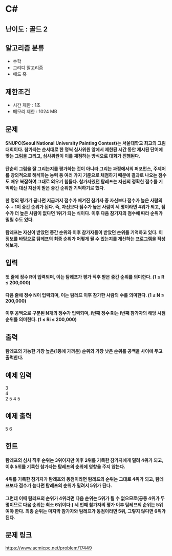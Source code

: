 # C#

## 난이도 : 골드 2

## 알고리즘 분류
  - 수학
  - 그리디 알고리즘
  - 애드 혹

## 제한조건
  - 시간 제한 : 1초
  - 메모리 제한 : 1024 MB

## 문제
#### SNUPC(Seoul National University Painting Contest)는 서울대학교 최고의 그림 대회이다. 참가자는 순서대로 한 명씩 심사위원 앞에서 제한된 시간 동안 제시된 단어에 맞는 그림을 그리고, 심사위원이 이를 채점하는 방식으로 대회가 진행된다.
#### 단순히 그림을 잘 그리는지를 평가하는 것이 아니라 그리는 과정에서의 퍼포먼스, 주제어를 창의적으로 해석하는 능력 등 여러 가지 기준으로 채점하기 때문에 결과로 나오는 점수도 매우 복잡하여 그대로 외우기 힘들다. 참가자였던 탐레프는 자신의 정확한 점수를 기억하는 대신 자신이 받은 중간 순위만 기억하기로 했다.
#### 한 명의 평가가 끝나면 지금까지 점수가 매겨진 참가자 중 자신보다 점수가 높은 사람의 수 + 1이 중간 순위가 된다. 즉, 자신보다 점수가 높은 사람이 세 명이라면 4위가 되고, 점수가 더 높은 사람이 없다면 1위가 되는 식이다. 이후 다음 참가자의 점수에 따라 순위가 밀릴 수도 있다.
#### 탐레프는 자신이 받았던 중간 순위와 이후 참가자들이 받았던 순위를 기억하고 있다. 이 정보를 바탕으로 탐레프의 최종 순위가 어떻게 될 수 있는지를 계산하는 프로그램을 작성해보자.

## 입력
#### 첫 줄에 정수 R이 입력되며, 이는 탐레프가 평가 직후 받은 중간 순위를 의미한다. (1 ≤ R ≤ 200,000)
#### 다음 줄에 정수 N이 입력되며, 이는 탐레프 이후 참가한 사람의 수를 의미한다. (1 ≤ N ≤ 200,000)
#### 이후 공백으로 구분된 N개의 정수가 입력되며, i번째 정수 Ri는 i번째 참가자의 해당 시점 순위를 의미한다. (1 ≤ Ri ≤ 200,000)

## 출력
#### 탐레프의 가능한 가장 높은(1등에 가까운) 순위와 가장 낮은 순위를 공백을 사이에 두고 출력한다.

## 예제 입력
3<br/>
4<br/>
2 5 4 5<br/>

## 예제 출력
5 6<br/>

## 힌트
#### 탐레프의 심사 직후 순위는 3위이지만 이후 2위를 기록한 참가자에게 밀려 4위가 되고, 이후 5위를 기록한 참가자는 탐레프의 순위에 영향을 주지 않는다.
#### 4위를 기록한 참가자가 탐레프와 동점이라면 탐레프의 순위는 그대로 4위가 되고, 탐레프보다 점수가 높다면 탐레프의 순위가 밀려서 5위가 된다.
#### 그런데 이때 탐레프의 순위가 4위라면 다음 순위는 5위가 될 수 없으므로(공동 4위가 두 명이므로 다음 순위는 최소 6위이다.) 세 번째 참가자의 평가 이후 탐레프의 순위는 5위여야 한다. 최종 순위는 마지막 참가자와 탐레프가 동점이라면 5위, 그렇지 않다면 6위가 된다.

## 문제 링크
https://www.acmicpc.net/problem/17449